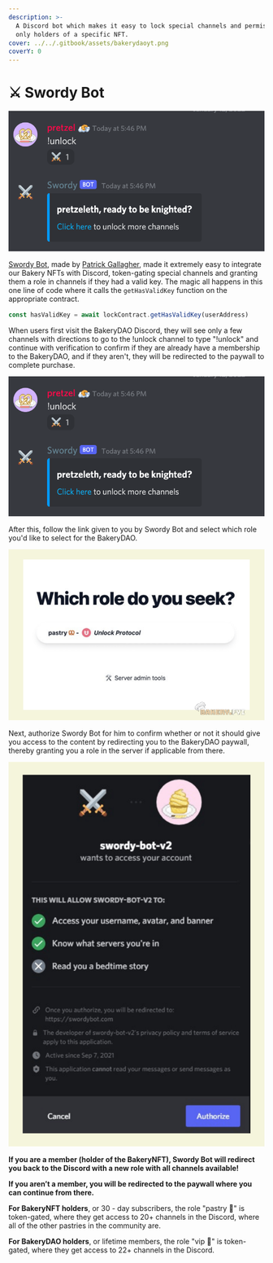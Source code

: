 ```yaml
---
description: >-
  A Discord bot which makes it easy to lock special channels and permissions to
  only holders of a specific NFT.
cover: ../../.gitbook/assets/bakerydaoyt.png
coverY: 0
---
```


# ⚔ Swordy Bot

![Swordy Bot](../../.gitbook/assets/ggg.png)

[Swordy Bot](https://swordybot.com), made by [Patrick Gallagher](https://github.com/pi0neerpat/unlock-protocol-bot/tree/e448d1f81a49c4b0b021d09bb623991ae87c55f5), made it extremely easy to integrate our Bakery NFTs with Discord, token-gating special channels and granting them a role in channels if they had a valid key. The magic all happens in this one line of code where it calls the `getHasValidKey` function on the appropriate contract.

```js
const hasValidKey = await lockContract.getHasValidKey(userAddress)
```

When users first visit the BakeryDAO Discord, they will see only a few channels with directions to go to the !unlock channel to type "!unlock" and continue with verification to confirm if they are already have a membership to the BakeryDAO, and if they aren't, they will be redirected to the paywall to complete purchase.

![Swordy Bot Message](../../.gitbook/assets/unlockk.png)

After this, follow the link given to you by Swordy Bot and select which role you'd like to select for the BakeryDAO.

![](../../.gitbook/assets/role.png)

Next, authorize Swordy Bot for him to confirm whether or not it should give you access to the content by redirecting you to the BakeryDAO paywall, thereby granting you a role in the server if applicable from there.&#x20;

![](../../.gitbook/assets/sword.png)

**If you are a member (holder of the BakeryNFT), Swordy Bot will redirect you back to the Discord with a new role with all channels available!**

**If you aren’t a member, you will be redirected to the paywall where you can continue from there.**

**For BakeryNFT holders**, or 30 - day subscribers, the role "pastry 🥨" is token-gated, where they get access to 20+ channels in the Discord, where all of the other pastries in the community are.

**For BakeryDAO holders**, or lifetime members, the role "vip 🧁" is token-gated, where they get access to 22+ channels in the Discord.
